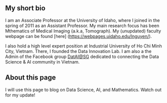 ## My short bio

I am an Associate Professor at the University of Idaho, where I joined in the spring of 2011 as an Assistant Professor. My main research focus has been Mthematics of Medical Imaging (a.k.a, Tomograph). My (unupdated) faculty webpage can be found [here] (https://webpages.uidaho.edu/lnguyen/). 

I also hold a high level expert position at Industrial University of Ho Chi Minh City, Vietnam. There, I founded the Data Innovation Lab. I am also a the Admin of the Facebook group [DatAI@SG](https://www.facebook.com/groups/2228672460739416/) dedicated to connecting the Data Science & AI community in Vietnam. 


## About this page

I will use this page to blog on Data Science, AI, and Mathematics. Watch out for my update!

